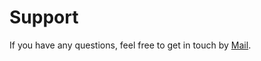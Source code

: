 # Support

If you have any questions, feel free to get in touch by [Mail](mailto:support@snowflake.ch).


